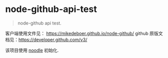 # node-github-api-test

> node-github api test.

客户端使用文件见： https://mikedeboer.github.io/node-github/
github 原版文档见：https://developer.github.com/v3/

该项目使用 [noodle](https://www.npmjs.com/package/noodle-cli) 初始化.

